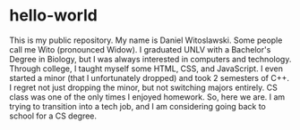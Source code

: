 # hello-world
This is my public repository. My name is Daniel Witoslawski. Some people call me Wito (pronounced Widow). I graduated UNLV with a Bachelor's Degree in Biology, but I was always interested in computers and technology. Through college, I taught myself some HTML, CSS, and JavaScript. I even started a minor (that I unfortunately dropped) and took 2 semesters of C++. I regret not just dropping the minor, but not switching majors entirely. CS class was one of the only times I enjoyed homework. So, here we are. I am trying to transition into a tech job, and I am considering going back to school for a CS degree. 
